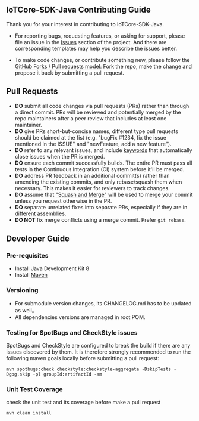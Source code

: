 IoTCore-SDK-Java Contributing Guide
-------------------------------------

Thank you for your interest in contributing to IoTCore-SDK-Java.

- For reporting bugs, requesting features, or asking for support, please file an issue in the [Issues](https://github.com/baidu/iotcore-sdk-java/issues) section of the project. And there are corresponding templates may help you describe the issues better.

- To make code changes, or contribute something new, please follow the [GitHub Forks / Pull requests model](https://help.github.com/articles/fork-a-repo/): Fork the repo, make the change and propose it back by submitting a pull request.

Pull Requests
-------------

* **DO** submit all code changes via pull requests (PRs) rather than through a direct commit. PRs will be reviewed and potentially merged by the repo maintainers after a peer review that includes at least one maintainer.
* **DO** give PRs short-but-concise names, different type pull requests should be claimed at the fist (e.g. "bugFix #1234, fix the issue mentioned in the ISSUE" and "newFeature, add a new feature").
* **DO** refer to any relevant issues, and include [keywords](https://help.github.com/articles/closing-issues-via-commit-messages/) that automatically close issues when the PR is merged.
* **DO** ensure each commit successfully builds.  The entire PR must pass all tests in the Continuous Integration (CI) system before it'll be merged.
* **DO** address PR feedback in an additional commit(s) rather than amending the existing commits, and only rebase/squash them when necessary.  This makes it easier for reviewers to track changes.
* **DO** assume that ["Squash and Merge"](https://github.com/blog/2141-squash-your-commits) will be used to merge your commit unless you request otherwise in the PR.
* **DO** separate unrelated fixes into separate PRs, especially if they are in different assemblies.
* **DO NOT** fix merge conflicts using a merge commit. Prefer `git rebase`.


## Developer Guide

### Pre-requisites
- Install Java Development Kit 8
- Install [Maven](https://maven.apache.org/download.cgi)

### Versioning
- For submodule version changes, its CHANGELOG.md has to be updated as well。
- All dependencies versions are managed in root POM.

### Testing for SpotBugs and CheckStyle issues
SpotBugs and CheckStyle are configured to break the build if there are any issues discovered by them. It is therefore strongly recommended to run the following maven goals locally before submitting a pull request:
```shell
mvn spotbugs:check checkstyle:checkstyle-aggregate -DskipTests -Dgpg.skip -pl groupId:artifactId -am
```

### Unit Test Coverage
check the unit test and its coverage before make a pull request
```shell
mvn clean install
```
